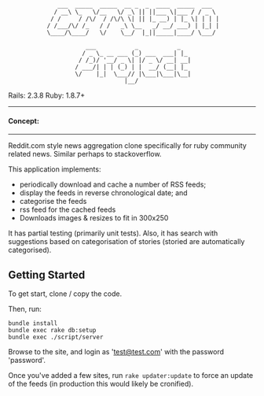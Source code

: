                   ___  _____  _____  __ _  _  ____  _____  ___  
                 / __\ \_   \/__   \/ _\ || ||___ \|___ / / _ \ 
                / /     / /\/  / /\/\ \| || |_ __) | |_ \| | | |
               / /___/\/ /_   / /   _\ \__   _/ __/ ___) | |_| |
               \____/\____/   \/    \__/  |_||_____|____/ \___/ 
                                                                
                          ___           _           _   
                         / _ \_ __ ___ (_) ___  ___| |_ 
                        / /_)/ '__/ _ \| |/ _ \/ __| __|
                       / ___/| | | (_) | |  __/ (__| |_ 
                       \/    |_|  \___// |\___|\___|\__|
                                     |__/               

Rails: 2.3.8
Ruby: 1.8.7+

--------
#### Concept:
--------

Reddit.com style news aggregation clone specifically for ruby community related news. Similar perhaps to stackoverflow.

This application implements:

- periodically download and cache a number of RSS feeds;
- display the feeds in reverse chronological date; and
- categorise the feeds
- rss feed for the cached feeds
- Downloads images & resizes to fit in 300x250

It has partial testing (primarily unit tests). Also, it has search with suggestions
based on categorisation of stories (storied are automatically categorised).

## Getting Started

To get start, clone / copy the code.

Then, run:

    bundle install
    bundle exec rake db:setup
    bundle exec ./script/server
    
Browse to the site, and login as 'test@test.com' with the password 'password'.

Once you've added a few sites, run `rake updater:update` to force an update of the feeds (in production this would
likely be cronified).

